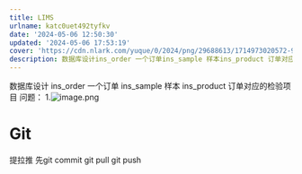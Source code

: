 ```yaml
---
title: LIMS
urlname: katc0uet492tyfkv
date: '2024-05-06 12:50:30'
updated: '2024-05-06 17:53:19'
cover: 'https://cdn.nlark.com/yuque/0/2024/png/29688613/1714973020572-9045324e-bd2d-455f-927a-347b6c9fa898.png'
description: 数据库设计ins_order 一个订单ins_sample 样本ins_product 订单对应的检验项目问题：1.Git提拉推先git commit git pull git push
---
```

数据库设计
ins_order 一个订单
ins_sample 样本
ins_product 订单对应的检验项目
问题：
1.![image.png](https://raw.githubusercontent.com/choodsire666/blog-img/main/5011d4410406ba9982bcd3f8cb5dccf3.png)
# Git
提拉推
先git commit git pull git push
